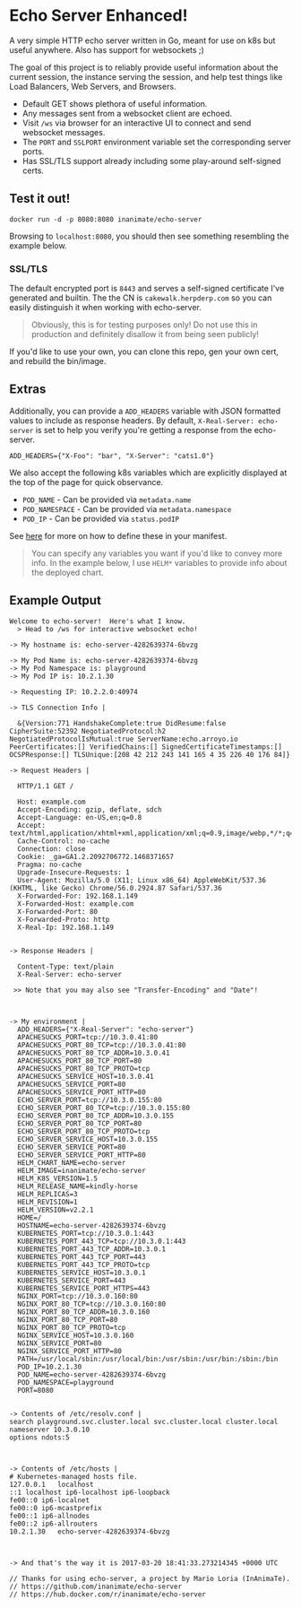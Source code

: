 # Echo Server Enhanced!

A very simple HTTP echo server written in Go, meant for use on k8s
but useful anywhere. Also has support for websockets ;)

The goal of this project is to reliably provide useful information about
the current session, the instance serving the session, and help test
things like Load Balancers, Web Servers, and Browsers.

- Default GET shows plethora of useful information.
- Any messages sent from a websocket client are echoed.
- Visit `/ws` via browser for an interactive UI to connect and send websocket messages.
- The `PORT` and `SSLPORT` environment variable set the corresponding server ports.
- Has SSL/TLS support already including some play-around self-signed certs.

## Test it out!

```
docker run -d -p 8080:8080 inanimate/echo-server
```

Browsing to `localhost:8080`, you should then see something resembling the example below.

### SSL/TLS

The default encrypted port is `8443` and serves a self-signed certificate
I've generated and builtin. The the CN is `cakewalk.herpderp.com` so you
can easily distinguish it when working with echo-server.

> Obviously, this is for testing purposes only! Do not use this in
> production and definitely disallow it from being seen publicly!

If you'd like to use your own, you can clone this repo, gen your own cert, and rebuild the bin/image.

## Extras

Additionally, you can provide a `ADD_HEADERS` variable with JSON formatted
values to include as response headers. By default, `X-Real-Server: echo-server` is
set to help you verify you're getting a response from the echo-server.

```
ADD_HEADERS={"X-Foo": "bar", "X-Server": "cats1.0"}
```

We also accept the following k8s variables which are explicitly displayed
at the top of the page for quick observance.

* `POD_NAME` - Can be provided via `metadata.name`
* `POD_NAMESPACE` - Can be provided via `metadata.namespace`
* `POD_IP` - Can be provided via `status.podIP`

See [here](http://stackoverflow.com/a/34418819) for more on how to define
these in your manifest.

> You can specify any variables you want if you'd like to convey more
> info. In the example below, I use `HELM*` variables to provide info
> about the deployed chart.

## Example Output

```
Welcome to echo-server!  Here's what I know.
  > Head to /ws for interactive websocket echo!

-> My hostname is: echo-server-4282639374-6bvzg

-> My Pod Name is: echo-server-4282639374-6bvzg
-> My Pod Namespace is: playground
-> My Pod IP is: 10.2.1.30

-> Requesting IP: 10.2.2.0:40974

-> TLS Connection Info | 

  &{Version:771 HandshakeComplete:true DidResume:false CipherSuite:52392 NegotiatedProtocol:h2 NegotiatedProtocolIsMutual:true ServerName:echo.arroyo.io PeerCertificates:[] VerifiedChains:[] SignedCertificateTimestamps:[] OCSPResponse:[] TLSUnique:[208 42 212 243 141 165 4 35 226 40 176 84]}

-> Request Headers | 

  HTTP/1.1 GET /

  Host: example.com
  Accept-Encoding: gzip, deflate, sdch
  Accept-Language: en-US,en;q=0.8
  Accept: text/html,application/xhtml+xml,application/xml;q=0.9,image/webp,*/*;q=0.8
  Cache-Control: no-cache
  Connection: close
  Cookie: _ga=GA1.2.2092706772.1468371657
  Pragma: no-cache
  Upgrade-Insecure-Requests: 1
  User-Agent: Mozilla/5.0 (X11; Linux x86_64) AppleWebKit/537.36 (KHTML, like Gecko) Chrome/56.0.2924.87 Safari/537.36
  X-Forwarded-For: 192.168.1.149
  X-Forwarded-Host: example.com
  X-Forwarded-Port: 80
  X-Forwarded-Proto: http
  X-Real-Ip: 192.168.1.149


-> Response Headers |

  Content-Type: text/plain
  X-Real-Server: echo-server

 >> Note that you may also see "Transfer-Encoding" and "Date"!



-> My environment |
  ADD_HEADERS={"X-Real-Server": "echo-server"}
  APACHESUCKS_PORT=tcp://10.3.0.41:80
  APACHESUCKS_PORT_80_TCP=tcp://10.3.0.41:80
  APACHESUCKS_PORT_80_TCP_ADDR=10.3.0.41
  APACHESUCKS_PORT_80_TCP_PORT=80
  APACHESUCKS_PORT_80_TCP_PROTO=tcp
  APACHESUCKS_SERVICE_HOST=10.3.0.41
  APACHESUCKS_SERVICE_PORT=80
  APACHESUCKS_SERVICE_PORT_HTTP=80
  ECHO_SERVER_PORT=tcp://10.3.0.155:80
  ECHO_SERVER_PORT_80_TCP=tcp://10.3.0.155:80
  ECHO_SERVER_PORT_80_TCP_ADDR=10.3.0.155
  ECHO_SERVER_PORT_80_TCP_PORT=80
  ECHO_SERVER_PORT_80_TCP_PROTO=tcp
  ECHO_SERVER_SERVICE_HOST=10.3.0.155
  ECHO_SERVER_SERVICE_PORT=80
  ECHO_SERVER_SERVICE_PORT_HTTP=80
  HELM_CHART_NAME=echo-server
  HELM_IMAGE=inanimate/echo-server
  HELM_K8S_VERSION=1.5
  HELM_RELEASE_NAME=kindly-horse
  HELM_REPLICAS=3
  HELM_REVISION=1
  HELM_VERSION=v2.2.1
  HOME=/
  HOSTNAME=echo-server-4282639374-6bvzg
  KUBERNETES_PORT=tcp://10.3.0.1:443
  KUBERNETES_PORT_443_TCP=tcp://10.3.0.1:443
  KUBERNETES_PORT_443_TCP_ADDR=10.3.0.1
  KUBERNETES_PORT_443_TCP_PORT=443
  KUBERNETES_PORT_443_TCP_PROTO=tcp
  KUBERNETES_SERVICE_HOST=10.3.0.1
  KUBERNETES_SERVICE_PORT=443
  KUBERNETES_SERVICE_PORT_HTTPS=443
  NGINX_PORT=tcp://10.3.0.160:80
  NGINX_PORT_80_TCP=tcp://10.3.0.160:80
  NGINX_PORT_80_TCP_ADDR=10.3.0.160
  NGINX_PORT_80_TCP_PORT=80
  NGINX_PORT_80_TCP_PROTO=tcp
  NGINX_SERVICE_HOST=10.3.0.160
  NGINX_SERVICE_PORT=80
  NGINX_SERVICE_PORT_HTTP=80
  PATH=/usr/local/sbin:/usr/local/bin:/usr/sbin:/usr/bin:/sbin:/bin
  POD_IP=10.2.1.30
  POD_NAME=echo-server-4282639374-6bvzg
  POD_NAMESPACE=playground
  PORT=8080


-> Contents of /etc/resolv.conf |
search playground.svc.cluster.local svc.cluster.local cluster.local
nameserver 10.3.0.10
options ndots:5



-> Contents of /etc/hosts |
# Kubernetes-managed hosts file.
127.0.0.1	localhost
::1	localhost ip6-localhost ip6-loopback
fe00::0	ip6-localnet
fe00::0	ip6-mcastprefix
fe00::1	ip6-allnodes
fe00::2	ip6-allrouters
10.2.1.30	echo-server-4282639374-6bvzg



-> And that's the way it is 2017-03-20 18:41:33.273214345 +0000 UTC

// Thanks for using echo-server, a project by Mario Loria (InAnimaTe).
// https://github.com/inanimate/echo-server
// https://hub.docker.com/r/inanimate/echo-server
```

